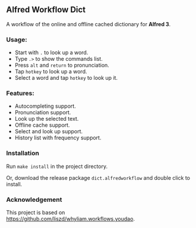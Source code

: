 ## Alfred Workflow Dict

A workflow of the online and offline cached dictionary for **Alfred 3**.

### Usage:

- Start with `.` to look up a word.
- Type `.>` to show the commands list.
- Press `alt` and `return` to pronunciation.
- Tap `hotkey` to look up a word.
- Select a word and tap `hotkey` to look up it.

### Features:

- Autocompleting support.
- Pronunciation support.
- Look up the selected text.
- Offline cache support.
- Select and look up support.
- History list with frequency support.

### Installation

Run `make install` in the project directory.

Or, download the release package `dict.alfredworkflow` and double click to install.

### Acknowledgement

This project is based on https://github.com/liszd/whyliam.workflows.youdao.